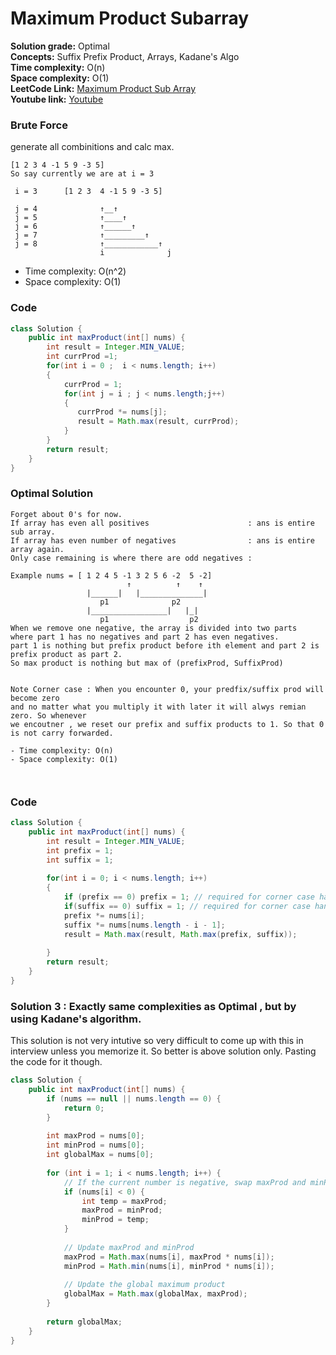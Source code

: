 # Maximum Product Subarray

**Solution grade:** Optimal  
**Concepts:** Suffix Prefix Product, Arrays, Kadane's Algo<br>
**Time complexity:** O(n)  <br>
**Space complexity:** O(1)  
**LeetCode Link:** [Maximum Product Sub Array](https://leetcode.com/problems/maximum-product-subarray)<br>
**Youtube link:** [Youtube](https://www.youtube.com/watch?v=hnswaLJvr6g)





### Brute Force


generate all combinitions and calc max.

```
[1 2 3 4 -1 5 9 -3 5]
So say currently we are at i = 3

 i = 3      [1 2 3  4 -1 5 9 -3 5]

 j = 4              ↑__↑
 j = 5              ↑____↑
 j = 6              ↑______↑
 j = 7              ↑_________↑
 j = 8              ↑____________↑
                    i              j

```


- Time complexity: O(n^2)
- Space complexity: O(1)

### Code
```java
class Solution {
    public int maxProduct(int[] nums) {
        int result = Integer.MIN_VALUE;
        int currProd =1;
        for(int i = 0 ;  i < nums.length; i++)
        {
            currProd = 1;
            for(int j = i ; j < nums.length;j++)
            {
               currProd *= nums[j];
               result = Math.max(result, currProd);
            }
        }
        return result;
    }
}
```

### Optimal Solution

```
Forget about 0's for now.
If array has even all positives                      : ans is entire sub array.
If array has even number of negatives                : ans is entire array again.
Only case remaining is where there are odd negatives :

Example nums = [ 1 2 4 5 -1 3 2 5 6 -2  5 -2]
                          ↑          ↑    ↑
                 |______|   |______________|
                    p1              p2
                 |_________________|   |_|
                    p1                  p2
When we remove one negative, the array is divided into two parts 
where part 1 has no negatives and part 2 has even negatives. 
part 1 is nothing but prefix product before ith element and part 2 is prefix product as part 2.
So max product is nothing but max of (prefixProd, SuffixProd)


Note Corner case : When you encounter 0, your predfix/suffix prod will become zero 
and no matter what you multiply it with later it will alwys remian zero. So whenever 
we encoutner , we reset our prefix and suffix products to 1. So that 0 is not carry forwarded.

- Time complexity: O(n)
- Space complexity: O(1)

              

```
### Code

```java
class Solution {
    public int maxProduct(int[] nums) {
        int result = Integer.MIN_VALUE;
        int prefix = 1;
        int suffix = 1;
       
        for(int i = 0; i < nums.length; i++)
        {
            if (prefix == 0) prefix = 1; // required for corner case handling
            if(suffix == 0) suffix = 1; // required for corner case handling
            prefix *= nums[i];
            suffix *= nums[nums.length - i - 1];
            result = Math.max(result, Math.max(prefix, suffix));
        
        }
        return result;
    }
}
```



### Solution 3 : Exactly same complexities as Optimal , but by using Kadane's algorithm.
This solution is not very intutive so very difficult to come up with this in interview unless you memorize it.
So better is above solution only. Pasting the code for it though.

```java
class Solution {
    public int maxProduct(int[] nums) {
        if (nums == null || nums.length == 0) {
            return 0;
        }
        
        int maxProd = nums[0];
        int minProd = nums[0];
        int globalMax = nums[0];
        
        for (int i = 1; i < nums.length; i++) {
            // If the current number is negative, swap maxProd and minProd
            if (nums[i] < 0) {
                int temp = maxProd;
                maxProd = minProd;
                minProd = temp;
            }
            
            // Update maxProd and minProd
            maxProd = Math.max(nums[i], maxProd * nums[i]);
            minProd = Math.min(nums[i], minProd * nums[i]);
            
            // Update the global maximum product
            globalMax = Math.max(globalMax, maxProd);
        }
        
        return globalMax;
    }
}

```
